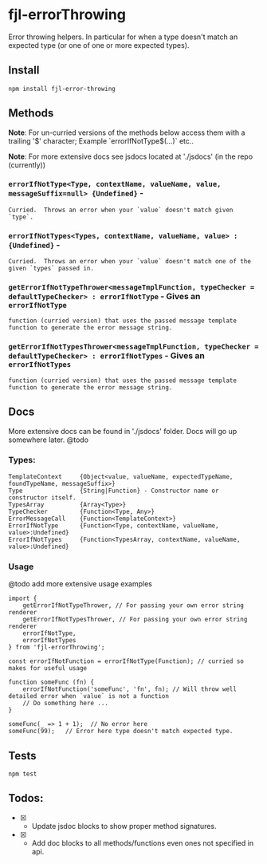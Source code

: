 # fjl-errorThrowing

Error throwing helpers.  In particular for when a type doesn't match an expected type (or one of one or more expected types).

## Install 
`npm install fjl-error-throwing`

## Methods

**Note**: For un-curried versions of the methods below access them with a trailing '$' character;
    Example `errorIfNotType$(...)` etc..

**Note**: For more extensive docs see jsdocs located at './jsdocs' (in the repo (currently))

### `errorIfNotType<Type, contextName, valueName, value, messageSuffix=null> {Undefined}` -
    Curried.  Throws an error when your `value` doesn't match given `type`.

### `errorIfNotTypes<Types, contextName, valueName, value> : {Undefined}` -
    Curried.  Throws an error when your `value` doesn't match one of the given `types` passed in.

### `getErrorIfNotTypeThrower<messageTmplFunction, typeChecker = defaultTypeChecker> : errorIfNotType` - Gives an `errorIfNotType`
    function (curried version) that uses the passed message template function to generate the error message string.

### `getErrorIfNotTypesThrower<messageTmplFunction, typeChecker = defaultTypeChecker> : errorIfNotTypes` - Gives an `errorIfNotTypes`
    function (curried version) that uses the passed message template function to generate the error message string.

## Docs
More extensive docs can be found in './jsdocs' folder.
Docs will go up somewhere later. @todo

### Types:
```
TemplateContext     {Object<value, valueName, expectedTypeName, foundTypeName, messageSuffix>}
Type                {String|Function} - Constructor name or constructor itself.
TypesArray          {Array<Type>}
TypeChecker         {Function<Type, Any>}
ErrorMessageCall    {Function<TemplateContext>}
ErrorIfNotType      {Function<Type, contextName, valueName, value>:Undefined}
ErrorIfNotTypes     {Function<TypesArray, contextName, valueName, value>:Undefined}
```

### Usage 
@todo add more extensive usage examples
```
import {
    getErrorIfNotTypeThrower, // For passing your own error string renderer
    getErrorIfNotTypesThrower, // For passing your own error string renderer
    errorIfNotType,
    errorIfNotTypes
} from 'fjl-errorThrowing';

const errorIfNotFunction = errorIfNotType(Function); // curried so makes for useful usage
    
function someFunc (fn) {
    errorIfNotFunction('someFunc', 'fn', fn); // Will throw well detailed error when `value` is not a function
    // Do something here ...
}

someFunc(_ => 1 + 1);  // No error here
someFunc(99);   // Error here type doesn't match expected type.
```

## Tests
`npm test`

## Todos:
- [X] - Update jsdoc blocks to show proper method signatures.
- [X] - Add doc blocks to all methods/functions even ones not specified in api.
